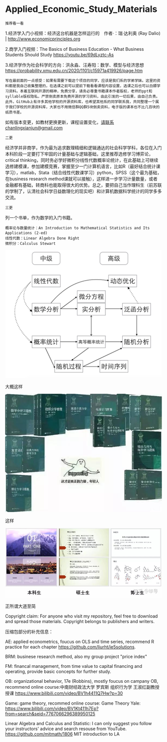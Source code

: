 # Applied_Economic_Study_Materials
    推荐看一看

1.经济学入门小视频：经济这台机器是怎样运行的　作者·：瑞·达利奥 (Ray Dalio)
| http://www.economicprinciples.org 


2.商学入门视频：The Basics of Business Education - What Business Students Should Study
https://youtu.be/69dLyztc-As


3.经济学作为社会科学的方向：洪永淼、汪寿阳：​数学、模型与经济思想
https://probability.xmu.edu.cn/2020/1101/c15971a419926/page.htm


    写在最前面的一点感受：如果有需要下载这个项目的同学，应该是我们系的学弟学妹。这里的资料都是我自己收集整理的，在选课之前可以提前下载看看课程内容设置，选课之后也可以白嫖学习资料。本着互联网开源的精神，免费分享，请务必尊重书籍课本作者版权，老师的ppt和syllable版权隐私，严禁倒卖原本免费开源的学习资料，由此引发的一切后果，由自己负责。此外，GitHub上有许多其他学校的开源资料库，也希望其他系的同学联系我，共同整理一个属于我们学校的开源资料库，大家也不用微信群QQ群5块倒卖资料，电子版的课本也不比几百块的纸质书差。
如有版本变更，如教材更换更新，课程设置变化，请联系chanlingxianjun@gmail.com

    二更
经济学并非商学，作为最为追求数理精细和逻辑通达的社会科学学科，各位在入门本科阶段一定要打下牢固的计量基础与逻辑基础，这里推荐选修学习博弈论，critical thinking，同时务必学好微积分线性代数概率论统计，在此基础上可继续选修建模课，参加建模竞赛，掌握至少一门计算机语言，比如R（最好结合统计课学习），matlab，Stata（结合线性代数课学习）python，SPSS（这个最为基础，在business research method课就可以接触），这样进一步学习计量数量，或者金融都有基础，转商科也能取得很大的优势。总之，要把自己当作理科生（前苏联的学制了，认清社会科学日益数理化的现实吧）和计算机数据科学统计的同学多多交流。

    三更
列一个书单，作为数学的入门书籍。

    概率论与数量统计：An Introduction to Mathematical Statistics and Its Applications (2-ed)
    线性代数：Linear Algebra Done Right
    微积分：Calculus Stewart 

![image](https://github.com/ChanlingXianjun/Awesome_UIC_DBM_Applied_Economic_Study_Materials/blob/main/IMG/mathmap.jpg)

大概这样

![image](https://github.com/ChanlingXianjun/Awesome_UIC_DBM_Applied_Economic_Study_Materials/blob/main/IMG/mathpower.jpg)

这样

![image](https://github.com/ChanlingXianjun/Awesome_UIC_DBM_Applied_Economic_Study_Materials/blob/main/IMG/ppt.jpg)

正所谓大道至简

Copyright claim: For anyone who visit my repository, feel free to download and spread those materials. Copyright belongs to publishers and writers. 

压缩包部分的补充信息：

AE: applied econometrics, foucus on OLS and time series, recommend R practice for each chapter https://github.com/liurht/ie5solutions.

BRM: businese research method, also my group project "price index"

FM: financal management, from time value to capital financing and operating, provide basic concepts for further study.

OB: organizational behavior, 17e (Robbins), mostly foucus on campany OB, 
recommend online course:中南财经政法大学 罗宾斯 组织行为学 王淑红副教授授课 https://www.bilibili.com/video/BV1h4411Q7Hw?p=30 

Game: game theory, recommed online course: Game Theory Yale: https://www.bilibili.com/video/BV1Kt411h7Ep?from=search&seid=7767066296389950125

Linear Algebra and Calculus and Statistic: I can only suggest you follow your instructors' advice and search resouse from YouTube.
https://github.com/mitmath/1806 MIT introduction to LA


